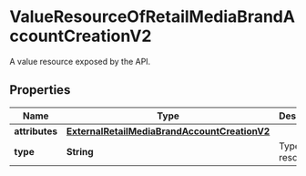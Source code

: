 

# ValueResourceOfRetailMediaBrandAccountCreationV2

A value resource exposed by the API.

## Properties

| Name | Type | Description | Notes |
|------------ | ------------- | ------------- | -------------|
|**attributes** | [**ExternalRetailMediaBrandAccountCreationV2**](ExternalRetailMediaBrandAccountCreationV2.md) |  |  [optional] |
|**type** | **String** | Type of the resource. |  [optional] |




